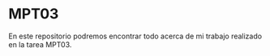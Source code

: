 # MPT03
En este repositorio podremos encontrar todo acerca de mi trabajo realizado en la tarea MPT03.
